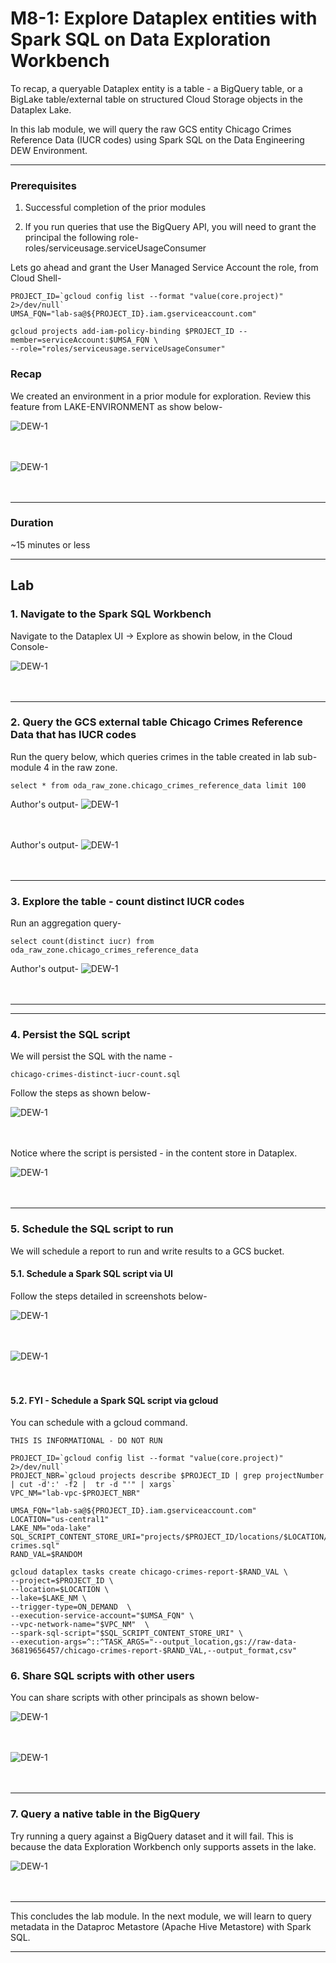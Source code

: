 
# M8-1: Explore Dataplex entities with Spark SQL on Data Exploration Workbench

To recap, a queryable Dataplex entity is a table - a BigQuery table, or a BigLake table/external table on structured Cloud Storage objects in the Dataplex Lake. 

In this lab module, we will query the raw GCS entity Chicago Crimes Reference Data (IUCR codes) using Spark SQL on the Data Engineering DEW Environment.

<hr>

### Prerequisites

1. Successful completion of the prior modules

2. If you run queries that use the BigQuery API, you will need to grant the principal the following role-<br>
roles/serviceusage.serviceUsageConsumer

Lets go ahead and grant the User Managed Service Account the role, from Cloud Shell-

```
PROJECT_ID=`gcloud config list --format "value(core.project)" 2>/dev/null`
UMSA_FQN="lab-sa@${PROJECT_ID}.iam.gserviceaccount.com"

gcloud projects add-iam-policy-binding $PROJECT_ID --member=serviceAccount:$UMSA_FQN \
--role="roles/serviceusage.serviceUsageConsumer"

```

### Recap

We created an environment in a prior module for exploration. Review this feature from LAKE-ENVIRONMENT as show below-

![DEW-1](../01-images/module-08-1-pre-1.png)   
<br><br>


![DEW-1](../01-images/module-08-1-pre-2.png)   
<br><br>
<hr>

### Duration
~15 minutes or less

<hr>

## Lab

### 1. Navigate to the Spark SQL Workbench 
Navigate to the Dataplex UI -> Explore as showin below, in the Cloud Console-

![DEW-1](../01-images/module-08-1-00.png)   
<br><br>
<hr>

### 2. Query the GCS external table Chicago Crimes Reference Data that has IUCR codes

Run the query below, which queries crimes in the table created in lab sub-module 4 in the raw zone.

```
select * from oda_raw_zone.chicago_crimes_reference_data limit 100
```

Author's output-
![DEW-1](../01-images/module-08-1-01.png)   
<br><br>

Author's output-
![DEW-1](../01-images/module-08-1-02.png)   
<br><br>


<hr>

### 3. Explore the table - count distinct IUCR codes

Run an aggregation query-
```
select count(distinct iucr) from oda_raw_zone.chicago_crimes_reference_data 
```

Author's output-
![DEW-1](../01-images/module-08-1-03.png)   
<br><br>

<hr>

<hr>

### 4. Persist the SQL script

We will persist the SQL with the name -
```
chicago-crimes-distinct-iucr-count.sql
```


Follow the steps as shown below-<br>

![DEW-1](../01-images/module-08-1-04.png)   
<br><br>

Notice where the script is persisted - in the content store in Dataplex.

![DEW-1](../01-images/module-08-1-05.png)   
<br><br>

<hr>

### 5. Schedule the SQL script to run

We will schedule a report to run and write results to a GCS bucket.

#### 5.1. Schedule a Spark SQL script via UI

Follow the steps detailed in screenshots below-

![DEW-1](../01-images/module-08-1-06.png)   
<br><br>

![DEW-1](../01-images/module-08-1-07.png)   
<br><br>


#### 5.2. FYI - Schedule a Spark SQL script via gcloud

You can schedule with a gcloud command.
```
THIS IS INFORMATIONAL - DO NOT RUN

PROJECT_ID=`gcloud config list --format "value(core.project)" 2>/dev/null`
PROJECT_NBR=`gcloud projects describe $PROJECT_ID | grep projectNumber | cut -d':' -f2 |  tr -d "'" | xargs`
VPC_NM="lab-vpc-$PROJECT_NBR"

UMSA_FQN="lab-sa@${PROJECT_ID}.iam.gserviceaccount.com"
LOCATION="us-central1"
LAKE_NM="oda-lake"
SQL_SCRIPT_CONTENT_STORE_URI="projects/$PROJECT_ID/locations/$LOCATION/lakes/$LAKE_NM/contentitems/chicago-crimes.sql"
RAND_VAL=$RANDOM

gcloud dataplex tasks create chicago-crimes-report-$RAND_VAL \
--project=$PROJECT_ID \
--location=$LOCATION \
--lake=$LAKE_NM \
--trigger-type=ON_DEMAND  \
--execution-service-account="$UMSA_FQN" \
--vpc-network-name="$VPC_NM"  \
--spark-sql-script="$SQL_SCRIPT_CONTENT_STORE_URI" \ 
--execution-args=^::^TASK_ARGS="--output_location,gs://raw-data-36819656457/chicago-crimes-report-$RAND_VAL,--output_format,csv"

```

### 6. Share SQL scripts with other users

You can share scripts with other principals as shown below-

![DEW-1](../01-images/module-08-1-08.png)   
<br><br>

![DEW-1](../01-images/module-08-1-09.png)   
<br><br>
<hr>

### 7. Query a native table in the BigQuery 

Try running a query against a BigQuery dataset and it will fail. This is because the data Exploration Workbench only supports assets in the lake.


![DEW-1](../01-images/module-08-1-10.png)   
<br><br>

<hr>
This concludes the lab module. In the next module, we will learn to query metadata in the Dataproc Metastore (Apache Hive Metastore) with Spark SQL.
<hr>
